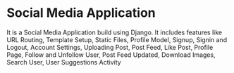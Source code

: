 <h1>Social Media Application</h1>
<p>It is a Social Media Application build using Django. It includes features like URL Routing, Template Setup, Static Files, Profile Model, Signup,
Signin and Logout, Account Settings, Uploading Post, Post Feed, Like Post, Profile Page, Follow and Unfollow User, Post Feed Updated, Download Images, Search User, User Suggestions
Activity</p>
